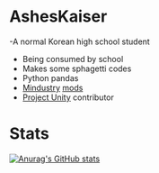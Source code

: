# AshesKaiser
 -A normal Korean high school student
 - Being consumed by school
 - Makes some sphagetti codes
 - Python pandas
 - [Mindustry](https://github.com/Anuken/Mindustry) [mods](https://github.com/topics/mindustry-mod)
 - [Project Unity](https://github.com/AvantTeam/ProjectUnityPublic) contributor
 
 # Stats
 [![Anurag's GitHub stats](https://github-readme-stats.vercel.app/api?username=AshesKaiser-KR)](https://github.com/anuraghazra/github-readme-stats)
